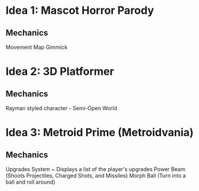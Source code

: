 # Idea 1: Mascot Horror Parody
## Mechanics
Movement
Map
Gimmick



# Idea 2: 3D Platformer
## Mechanics

Rayman styled character - Semi-Open World


# Idea 3: Metroid Prime (Metroidvania)
## Mechanics
Upgrades System ~ Displays a list of the player's upgrades
Power Beam (Shoots Projectiles, Charged Shots, and Missiles)
Morph Ball (Turn into a ball and roll around)
